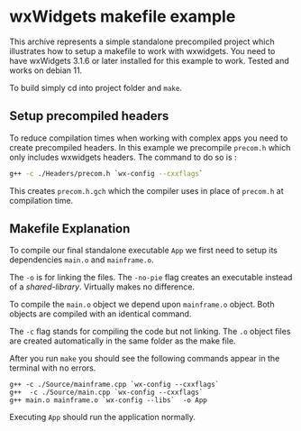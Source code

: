 # wxWidgets makefile example

This archive represents a simple standalone precompiled project which illustrates how to setup a makefile to work with wxwidgets. You need to have wxWidgets 3.1.6 or later installed for this example to work. Tested and works on debian 11.

To build simply cd into project folder and `make`.

## Setup precompiled headers

To reduce compilation times when working with complex apps you need to create precompiled headers. In this example we precompile `precom.h` which only includes wxwidgets headers. The command to do so is :

```bash
g++ -c ./Headers/precom.h `wx-config --cxxflags`
```
This creates `precom.h.gch` which the compiler uses in place of  `precom.h` at compilation time.

## Makefile Explanation

To compile our final standalone executable `App` we first need to setup its dependencies `main.o` and `mainframe.o`.

The `-o` is for linking the files. The `-no-pie` flag creates an executable instead of a *shared-library*. Virtually makes no difference.

To compile the `main.o` object we depend upon `mainframe.o` object. Both objects are compiled with an identical command.

The `-c` flag stands for compiling the code but not linking. The `.o` object files are created automatically in the same folder as the make file.

After you run `make` you should see the following commands appear in the terminal with no errors.

```
g++ -c ./Source/mainframe.cpp `wx-config --cxxflags` 
g++  -c ./Source/main.cpp `wx-config --cxxflags` 
g++ main.o mainframe.o `wx-config --libs`  -o App 
```
Executing `App` should run the application normally.
